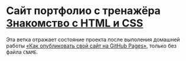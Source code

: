 # Сайт портфолио с тренажёра [Знакомство с HTML и CSS](https://htmlacademy.ru/courses/basic-html-css)

Эта ветка отражает состояние проекта после выполения домашней работы 
[«Как опубликовать свой сайт на GitHub Pages»](https://htmlacademy.ru/courses/basic-html-css/homeworks/29),
только без файла `CNAME`.
